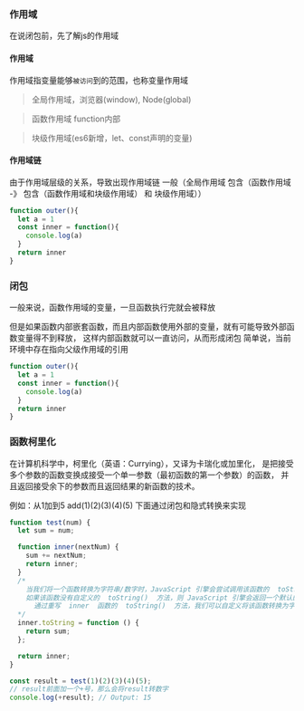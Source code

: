 ### 作用域
在说闭包前，先了解js的作用域

#### 作用域
作用域指变量能够`被访问`到的范围，也称变量作用域

> 全局作用域，浏览器(window), Node(global)

> 函数作用域 function内部

> 块级作用域(es6新增，let、const声明的变量)

#### 作用域链
由于作用域层级的关系，导致出现作用域链
一般（全局作用域  包含（函数作用域  -》 包含（函数作用域和块级作用域） 和 块级作用域））
```js
function outer(){
  let a = 1
  const inner = function(){
    console.log(a)
  }
  return inner
}
```
### 闭包
一般来说，函数作用域的变量，一旦函数执行完就会被释放

但是如果函数内部嵌套函数，而且内部函数使用外部的变量，就有可能导致外部函数变量得不到释放，
这样内部函数就可以一直访问，从而形成闭包
简单说，当前环境中存在指向父级作用域的引用

```js
function outer(){
  let a = 1
  const inner = function(){
    console.log(a)
  }
  return inner
}
```

### 函数柯里化
在计算机科学中，柯里化（英语：Currying），又译为卡瑞化或加里化，
是把接受多个参数的函数变换成接受一个单一参数（最初函数的第一个参数）的函数，
并且返回接受余下的参数而且返回结果的新函数的技术。

例如：从1加到5 add(1)(2)(3)(4)(5)
下面通过闭包和隐式转换来实现
```js
function test(num) {
  let sum = num;

  function inner(nextNum) {
    sum += nextNum;
    return inner;
  }
  /*
    当我们将一个函数转换为字符串/数字时，JavaScript 引擎会尝试调用该函数的  toString()  方法。
    如果该函数没有自定义的  toString()  方法，则 JavaScript 引擎会返回一个默认的字符串，其中包含函数的源代码。 
      通过重写  inner  函数的  toString()  方法，我们可以自定义将该函数转换为字符串时返回的内容。
  */
  inner.toString = function () {
    return sum;
  };

  return inner;
}

const result = test(1)(2)(3)(4)(5);
// result前面加一个+号，那么会将result转数字
console.log(+result); // Output: 15
```

